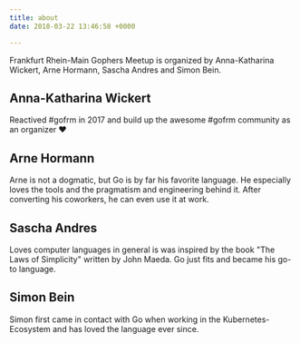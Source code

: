 ```yaml
---
title: about
date: 2018-03-22 13:46:58 +0000

---
```

Frankfurt Rhein-Main Gophers Meetup is organized by Anna-Katharina Wickert, Arne Hormann, Sascha Andres and Simon Bein.

## Anna-Katharina Wickert

Reactived #gofrm in 2017 and build up the awesome #gofrm community as an organizer ❤

## Arne Hormann

Arne is not a dogmatic, but Go is by far his favorite language. He especially loves the tools and the pragmatism and engineering behind it. After converting his coworkers, he can even use it at work.

## Sascha Andres

Loves computer languages in general is was inspired by the book "The Laws of Simplicity" written by John Maeda. Go just fits and became his go-to language.

## Simon Bein

Simon first came in contact with Go when working in the Kubernetes-Ecosystem and has loved the language ever since.
